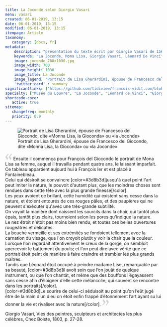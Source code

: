 ```yaml
---
title: La Joconde selon Giorgio Vasari
menu: vasari
created: 06-01-2019, 13:15
date: 06-01-2019, 13:15
modified: 06-01-2019, 13:15
itempage: Article
taxonomy:
   category: [docs, fr]
metadata:
    description: "présentation du texte écrit par Giorgio Vasari de 1568 et constituant une des premières descriptions du portrait de Lisa Gherardini, épouse de Francesco del Giocondo, dite «Monna Lisa, la Gioconda» ou «la Joconde»."
    keywords: "La Joconde, Mona Lisa, Giorgio Vasari, Léonard De Vinci"
    image: joconde_700x1030.jpg
    image_width: 700
    image_height: 1030
    image_title: La Joconde
    image_legend: "Portrait de Lisa Gherardini, épouse de Francesco del Giocondo, dite «Monna Lisa, la Gioconda» ou «la Joconde»"
    'twitter:card' : summary
significantlinks: ["https://github.com/tidiview/francois-vidit.com/blob/develop/user/sites/docs/pages/01.home/01.paris/01.louvre/la-joconde/vasari/docs.fr.md"]
specialty: ["Musée du Louvre", "La Joconde", "Léonard de Vinci", "Giorgio Vasari"]
shortcode-core:
   active: true
sitemap:
   changefreq: monthly
   priority: 0.9
---
```

<figure><picture>
<source
sizes="(max-width: 767px) 98vw, (min-width: 959px) 50vw, 86vw"
srcset="
/user/sites/docs/pages/01.home/01.paris/01.louvre/01.la-joconde/01.vasari/la-joconde-280.webp 280w,
/user/sites/docs/pages/01.home/01.paris/01.louvre/01.la-joconde/01.vasari/la-joconde-380.webp 380w,
/user/sites/docs/pages/01.home/01.paris/01.louvre/01.la-joconde/01.vasari/la-joconde-480.webp 480w,
/user/sites/docs/pages/01.home/01.paris/01.louvre/01.la-joconde/01.vasari/la-joconde-640.webp 640w,
/user/sites/docs/pages/01.home/01.paris/01.louvre/01.la-joconde/01.vasari/la-joconde-840.webp 840w,
/user/sites/docs/pages/01.home/01.paris/01.louvre/01.la-joconde/01.vasari/la-joconde-1280.webp 1280w,
/user/sites/docs/pages/01.home/01.paris/01.louvre/01.la-joconde/01.vasari/la-joconde-1600.webp 1600w,
/user/sites/docs/pages/01.home/01.paris/01.louvre/01.la-joconde/01.vasari/la-joconde-1920.webp 1920w"
type="image/webp" />
<img
src="/user/sites/docs/pages/01.home/01.paris/01.louvre/01.la-joconde/01.vasari/la-joconde-840.jpg" title="Portrait de Lisa Gherardini, épouse de Francesco del Giocondo, dite «Monna Lisa, la Gioconda» ou «la Joconde»" alt="Portrait de Lisa Gherardini, épouse de Francesco del Giocondo, dite «Monna Lisa, la Gioconda» ou «la Joconde»" class="class-diane-img"
sizes="(max-width: 767px) 98vw, (min-width: 959px) 50vw, 86vw"
srcset="
/user/sites/docs/pages/01.home/01.paris/01.louvre/01.la-joconde/01.vasari/la-joconde-280.jpg 280w,
/user/sites/docs/pages/01.home/01.paris/01.louvre/01.la-joconde/01.vasari/la-joconde-380.jpg 380w,
/user/sites/docs/pages/01.home/01.paris/01.louvre/01.la-joconde/01.vasari/la-joconde-480.jpg 480w,
/user/sites/docs/pages/01.home/01.paris/01.louvre/01.la-joconde/01.vasari/la-joconde-640.jpg 640w,
/user/sites/docs/pages/01.home/01.paris/01.louvre/01.la-joconde/01.vasari/la-joconde-840.jpg 840w,
/user/sites/docs/pages/01.home/01.paris/01.louvre/01.la-joconde/01.vasari/la-joconde-1280.jpg 1280w,
/user/sites/docs/pages/01.home/01.paris/01.louvre/01.la-joconde/01.vasari/la-joconde-1600.jpg 1600w,
/user/sites/docs/pages/01.home/01.paris/01.louvre/01.la-joconde/01.vasari/la-joconde-1920.jpg 1920w" id="zephyr_et_flore">
</picture><figcaption>Portrait de Lisa Gherardini, épouse de Francesco del Giocondo, dite «Monna Lisa, la Gioconda» ou «la Joconde»</figcaption></figure>

<span><svg xmlns="http://www.w3.org/2000/svg" width="22px" height="22px" viewBox="0 0 78 78" fill="lightgrey" opacity="1"><path d="M76.5 9.0009L57.0898 32.605c-.88226 1.10283-.88226 1.54397-.88226 1.76454 0 1.10286 1.76455 3.30857 2.8674 4.632l13.0167 14.99877L61.50123 74.9545 50.4727 59.51456c-2.87047-3.97028-10.80793-15.88413-10.80793-19.19267 0-1.76458.6617-2.4263 6.6171-9.7051C60.8395 12.74754 63.04522 10.98297 70.98575 3.0455L76.5 9.00092zm-38.16172 0L18.9281 32.605c-.88228 1.10283-.88228 1.54397-.88228 1.76454 0 1.10286 1.76457 3.30857 2.86742 4.632L33.92688 54.0003 23.3395 74.9545 12.30793 59.51456C9.44053 55.54428 1.5 43.63043 1.5 40.3219c0-1.76458.6617-2.4263 6.6171-9.7051C22.67475 12.74754 24.88043 10.98297 32.82097 3.0455l5.51732 5.9554z"/></svg></span> 
Ensuite il commença pour François del Giocondo le portrait de Mona Lisa sa femme, auquel il travailla pendant quatre ans, le laissant imparfait.  
Ce tableau appartient aujourd hui à François Ier et est placé à Fontainebleau.  
Celui qui désiroit se convaincre [color=#3d8b3d]jusqu'à quel point l'art peut imiter la nature, le pouvoit d'autant plus, que les moindres choses sont rendues dans cette tête avec la plus grande finesse[/color].  
Les yeux avoient ce brillant, cette humidité qui existent sans cesse dans la nature, 
et étoient entourés de ces rouges pâles, et des paupières qui ne peuvent s'exécuter qu'avec une très-grande subtilité.  
On voyoit la manière dont naissent les sourcils dans la chair, qui tantôt plus épais, tantôt plus clairs, tournoient selon les pores qu'indique la nature.  
Le nez étroit n'étoit pas moins bien rendu, et toutes ces belles ouvertures rougeâtres et délicates.  
La bouche vermeille et ses extrémités se fondoient tellement avec la carnation du visage, que l'on croyoit plutôt y voir la chair que la couleur.  
Lorsque l'on regardait attentivement le creux de la gorge, on sembloit apercevoir le battement du pouls; 
et l'on peut dire avec vérité que ce portrait étoit peint de manière à faire craindre et trembler les plus grands maîtres.  
Tandis que Léonard étoit occupé à peindre madame Lise, remarquable par sa beauté, [color=#3d8b3d]il avoit soin que l’on jouât de quelque instrument, ou que l’on chantât, et même que des bouffons l’égayassent sans cesse afin d’éloigner d’elle cette mélancolie, qui souvent se rencontre dans les portraits[/color].  
[color=#3d8b3d]Le sourire de celui-ci séduisoit au point qu’on l’eût jugé être de la main d’un dieu on étoit enfin frappé d’étonnement l’art ayant su lui donner la vie et rivaliser avec la nature[/color]. <span><svg xmlns="http://www.w3.org/2000/svg" width="22px" height="22px" viewBox="0 0 78 78" fill="lightgrey" opacity="1"><path d="M1.5 68.9991L20.9102 45.395c.88226-1.10283.88226-1.54397.88226-1.76454 0-1.10286-1.76455-3.30857-2.8674-4.632L5.90836 23.9997 16.49877 3.0455 27.5273 18.48544c2.87047 3.97028 10.80793 15.88413 10.80793 19.19267 0 1.76458-.6617 2.4263-6.6171 9.7051C17.1605 65.25246 14.95478 67.01703 7.01425 74.9545L1.5 68.99908zm38.16172 0L59.0719 45.395c.88228-1.10283.88228-1.54397.88228-1.76454 0-1.10286-1.76457-3.30857-2.86742-4.632L44.07312 23.9997 54.6605 3.0455l11.03157 15.43992C68.55947 22.45572 76.5 34.36957 76.5 37.6781c0 1.76458-.6617 2.4263-6.6171 9.7051C55.32526 65.25246 53.11957 67.01703 45.17904 74.9545l-5.51732-5.9554z"/></svg></span>

Giorgio Vasari, Vies des peintres, sculpteurs et architectes les plus célèbres, Chez Boiste, 1803, p. 27-28.